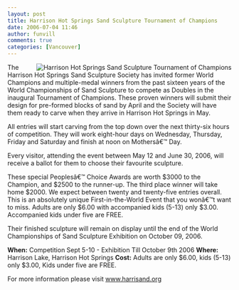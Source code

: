 ```yaml
---
layout: post
title: Harrison Hot Springs Sand Sculpture Tournament of Champions
date: 2006-07-04 11:46
author: funvill
comments: true
categories: [Vancouver]
---
```

<img src="http://www.abluestar.com/blog/wp-content/uploads/2006/07/m_sculpt_image.jpg" id="image14" alt="Harrison Hot Springs Sand Sculpture Tournament of Champions" align="right" />

The Harrison Hot Springs Sand Sculpture Society has invited former World Champions and multiple-medal winners from the past sixteen years of the World Championships of Sand Sculpture to compete as Doubles in the inaugural Tournament of Champions. These proven winners will submit their design for pre-formed blocks of sand by April and the Society will have them ready to carve when they arrive in Harrison Hot Springs in May.

All entries will start carving from the top down over the next thirty-six hours of competition. They will work eight-hour days on Wednesday, Thursday, Friday and Saturday and finish at noon on Mothersâ€™ Day.

Every visitor, attending the event between May 12 and June 30, 2006, will receive a ballot for them to choose their favourite sculpture.

These special Peoplesâ€™ Choice Awards are worth $3000 to the Champion, and $2500 to the runner-up. The third place winner will take home $2000. We expect between twenty and twenty-five entries overall. This is an absolutely unique First-in-the-World Event that you wonâ€™t want to miss. Adults are only $6.00 with accompanied kids (5-13) only $3.00. Accompanied kids under five are FREE.

Their finished sculpture will remain on display until the end of the World Championships of Sand Sculpture Exhibition on October 09, 2006.

<strong>When:</strong> Competition Sept 5-10 - Exhibition Till October 9th 2006
<strong>Where:</strong> Harrison Lake, Harrison Hot Springs
<strong>Cost:</strong>
Adults are only $6.00,
kids (5-13) only $3.00,
Kids under five are FREE.

For more information please visit
<a href="http://www.harrisand.org">www.harrisand.org</a>
